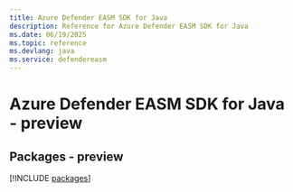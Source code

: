 ```yaml
---
title: Azure Defender EASM SDK for Java
description: Reference for Azure Defender EASM SDK for Java
ms.date: 06/19/2025
ms.topic: reference
ms.devlang: java
ms.service: defendereasm
---
```

# Azure Defender EASM SDK for Java - preview
## Packages - preview
[!INCLUDE [packages](defender-easm-index.md)]